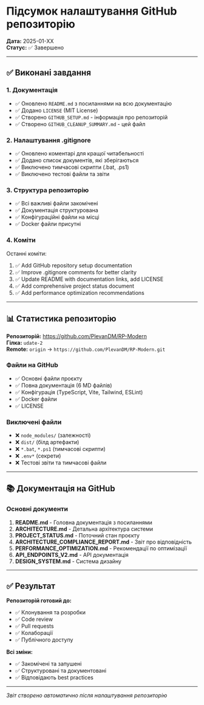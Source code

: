 # Підсумок налаштування GitHub репозиторію

**Дата:** 2025-01-XX  
**Статус:** ✅ Завершено

---

## ✅ Виконані завдання

### 1. Документація
- ✅ Оновлено `README.md` з посиланнями на всю документацію
- ✅ Додано `LICENSE` (MIT License)
- ✅ Створено `GITHUB_SETUP.md` - інформація про репозиторій
- ✅ Створено `GITHUB_CLEANUP_SUMMARY.md` - цей файл

### 2. Налаштування .gitignore
- ✅ Оновлено коментарі для кращої читабельності
- ✅ Додано список документів, які зберігаються
- ✅ Виключено тимчасові скрипти (.bat, .ps1)
- ✅ Виключено тестові файли та звіти

### 3. Структура репозиторію
- ✅ Всі важливі файли закомічені
- ✅ Документація структурована
- ✅ Конфігураційні файли на місці
- ✅ Docker файли присутні

### 4. Коміти
Останні коміти:
1. ✅ Add GitHub repository setup documentation
2. ✅ Improve .gitignore comments for better clarity
3. ✅ Update README with documentation links, add LICENSE
4. ✅ Add comprehensive project status document
5. ✅ Add performance optimization recommendations

---

## 📊 Статистика репозиторію

**Репозиторій:** https://github.com/PlevanDM/RP-Modern  
**Гілка:** `udate-2`  
**Remote:** `origin` → `https://github.com/PlevanDM/RP-Modern.git`

### Файли на GitHub
- ✅ Основні файли проєкту
- ✅ Повна документація (6 MD файлів)
- ✅ Конфігурація (TypeScript, Vite, Tailwind, ESLint)
- ✅ Docker файли
- ✅ LICENSE

### Виключені файли
- ❌ `node_modules/` (залежності)
- ❌ `dist/` (білд артефакти)
- ❌ `*.bat`, `*.ps1` (тимчасові скрипти)
- ❌ `.env*` (секрети)
- ❌ Тестові звіти та тимчасові файли

---

## 📚 Документація на GitHub

### Основні документи
1. **README.md** - Головна документація з посиланнями
2. **ARCHITECTURE.md** - Детальна архітектура системи
3. **PROJECT_STATUS.md** - Поточний стан проєкту
4. **ARCHITECTURE_COMPLIANCE_REPORT.md** - Звіт про відповідність
5. **PERFORMANCE_OPTIMIZATION.md** - Рекомендації по оптимізації
6. **API_ENDPOINTS_V2.md** - API документація
7. **DESIGN_SYSTEM.md** - Система дизайну

---

## ✅ Результат

**Репозиторій готовий до:**
- ✅ Клонування та розробки
- ✅ Code review
- ✅ Pull requests
- ✅ Колаборації
- ✅ Публічного доступу

**Всі зміни:**
- ✅ Закомічені та запушені
- ✅ Структуровані та документовані
- ✅ Відповідають best practices

---

*Звіт створено автоматично після налаштування репозиторію*

